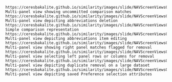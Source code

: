 <noscript id="ceres-csv">

    https://ceresbakalite.github.io/similarity/images/slide/NAVScreenViews02.png, Multi-panel view showing uncommitted comparison matches
    https://ceresbakalite.github.io/similarity/images/slide/NAVScreenViews04.png, Multi-panel view depicting abbreviations deletion
    https://ceresbakalite.github.io/similarity/images/slide/NAVScreenViews01.png, Simple comparison representation
    https://ceresbakalite.github.io/similarity/images/slide/NAVScreenViews03.png, Multi-panel view depicting abbreviations item editing
    https://ceresbakalite.github.io/similarity/images/slide/NAVScreenViews05.png, Multi-panel view showing right panel matches flagged for removal
    https://ceresbakalite.github.io/similarity/images/slide/NAVScreenViews06.png, Multi-panel view selecting left panel rows or columns for removal
    https://ceresbakalite.github.io/similarity/images/slide/NAVScreenViews07.png, Multi-panel view depicting duplicate removal on a large dataset
    https://ceresbakalite.github.io/similarity/images/slide/NAVScreenViews08.png, Multi-panel view depicting saved Preference selection attributes

</noscript>
